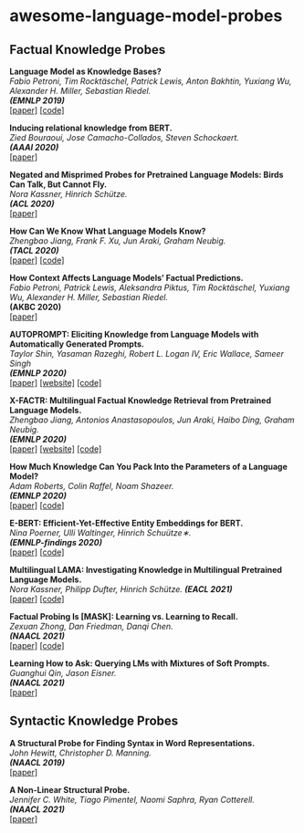 # awesome-language-model-probes

## Factual Knowledge Probes

**Language Model as Knowledge Bases?**<br>
*Fabio Petroni, Tim Rocktäschel, Patrick Lewis, Anton Bakhtin, Yuxiang Wu, Alexander H. Miller, Sebastian Riedel.*<br>
**_(EMNLP 2019)_**<br>
[[paper]](https://arxiv.org/pdf/1909.01066.pdf)
[[code]](https://github.com/facebookresearch/LAMA)

**Inducing relational knowledge from BERT.**<br>
*Zied Bouraoui, Jose Camacho-Collados, Steven Schockaert.*<br>
**_(AAAI 2020)_**<br>
[[paper]](https://arxiv.org/pdf/1911.12753.pdf)

**Negated and Misprimed Probes for Pretrained Language Models: Birds Can Talk, But Cannot Fly.**<br>
*Nora Kassner, Hinrich Schütze.*<br>
**_(ACL 2020)_**<br>
[[paper]](https://www.aclweb.org/anthology/2020.acl-main.698.pdf)

**How Can We Know What Language Models Know?**<br>
*Zhengbao Jiang, Frank F. Xu, Jun Araki, Graham Neubig.*<br>
**_(TACL 2020)_**<br>
[[paper]](https://arxiv.org/pdf/1911.12543.pdf)
[[code]](https://github.com/jzbjyb/LPAQA)

**How Context Affects Language Models’ Factual Predictions.**<br>
*Fabio Petroni, Patrick Lewis, Aleksandra Piktus, Tim Rocktäschel, Yuxiang Wu, Alexander H. Miller, Sebastian Riedel.*<br>
**__(AKBC 2020)__**<br>
[[paper]](https://openreview.net/forum?id=025X0zPfn)

**AUTOPROMPT: Eliciting Knowledge from Language Models with Automatically Generated Prompts.**<br>
*Taylor Shin, Yasaman Razeghi, Robert L. Logan IV, Eric Wallace, Sameer Singh*<br>
**_(EMNLP 2020)_**<br>
[[paper]](https://www.aclweb.org/anthology/2020.emnlp-main.346.pdf)
[[website]](https://ucinlp.github.io/autoprompt/)
[[code]](https://github.com/ucinlp/autoprompt)

**X-FACTR: Multilingual Factual Knowledge Retrieval from Pretrained Language Models.**<br>
*Zhengbao Jiang, Antonios Anastasopoulos, Jun Araki, Haibo Ding, Graham Neubig.*<br>
**_(EMNLP 2020)_**<br>
[[paper]](https://www.aclweb.org/anthology/2020.emnlp-main.479.pdf)
[[website]](https://x-factr.github.io)
[[code]](https://github.com/jzbjyb/X-FACTR)

**How Much Knowledge Can You Pack Into the Parameters of a Language Model?**<br>
*Adam Roberts, Colin Raffel, Noam Shazeer.*<br>
**_(EMNLP 2020)_**<br>
[[paper]](https://www.aclweb.org/anthology/2020.emnlp-main.437.pdf)
[[code]](https://goo.gle/t5-cbqa)

**E-BERT: Efficient-Yet-Effective Entity Embeddings for BERT.**<br>
*Nina Poerner, Ulli Waltinger, Hinrich Schuütze∗.*<br>
**_(EMNLP-findings 2020)_**<br>
[[paper]](https://www.aclweb.org/anthology/2020.findings-emnlp.71.pdf)
[[code]](https://github.com/npoe/ebert)

**Multilingual LAMA: Investigating Knowledge in Multilingual Pretrained Language Models.**<br>
*Nora Kassner, Philipp Dufter, Hinrich Schütze.*
**_(EACL 2021)_**<br>
[[paper]](https://arxiv.org/pdf/2102.00894.pdf)
[[code]](https://github.com/norakassner/mlama)

**Factual Probing Is [MASK]: Learning vs. Learning to Recall.**<br>
*Zexuan Zhong, Dan Friedman, Danqi Chen.*<br>
**_(NAACL 2021)_**<br>
[[paper]](https://www.aclweb.org/anthology/2021.naacl-main.398v2.pdf)
[[code]](https://github.com/princeton-nlp/OptiPrompt)

**Learning How to Ask: Querying LMs with Mixtures of Soft Prompts.**<br>
*Guanghui Qin, Jason Eisner.*<br>
**_(NAACL 2021)_**<br>
[[paper]](https://www.aclweb.org/anthology/2021.naacl-main.410.pdf)


## Syntactic Knowledge Probes

**A Structural Probe for Finding Syntax in Word Representations.**<br>
*John Hewitt, Christopher D. Manning.*<br>
**_(NAACL 2019)_**<br>
[[paper]](https://www.aclweb.org/anthology/N19-1419.pdf)

**A Non-Linear Structural Probe.**<br>
*Jennifer C. White, Tiago Pimentel, Naomi Saphra, Ryan Cotterell.*<br>
**_(NAACL 2021)_**<br>
[[paper]](https://www.aclweb.org/anthology/2021.naacl-main.12.pdf)
